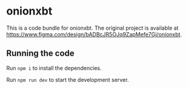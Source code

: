 
  # onionxbt

  This is a code bundle for onionxbt. The original project is available at https://www.figma.com/design/bADBcJR5OJq9ZapMefe7Gj/onionxbt.

  ## Running the code

  Run `npm i` to install the dependencies.

  Run `npm run dev` to start the development server.
  